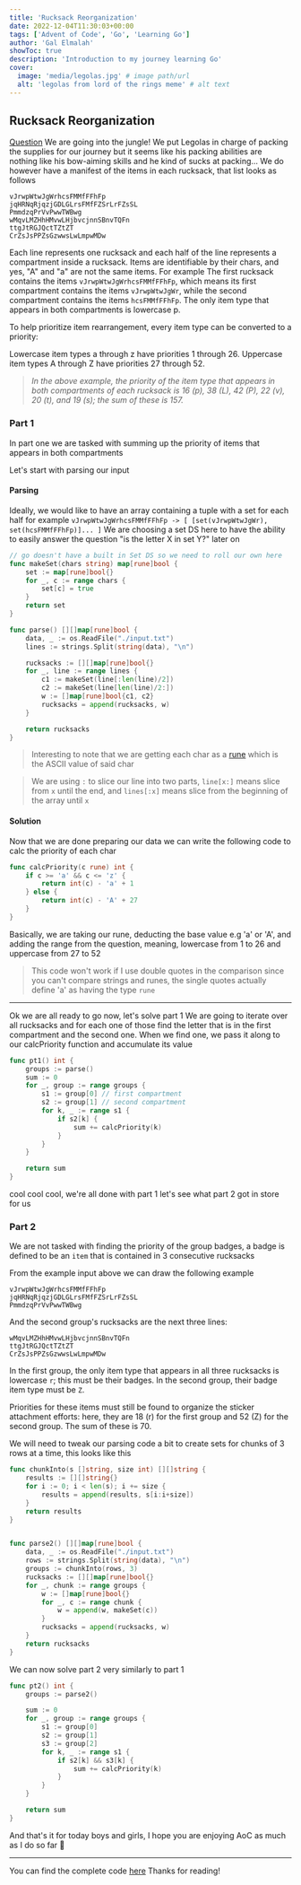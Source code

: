 ```yaml
---
title: 'Rucksack Reorganization'
date: 2022-12-04T11:30:03+00:00
tags: ['Advent of Code', 'Go', 'Learning Go']
author: 'Gal Elmalah'
showToc: true
description: 'Introduction to my journey learning Go'
cover:
  image: 'media/legolas.jpg' # image path/url
  alt: 'legolas from lord of the rings meme' # alt text
---
```


## Rucksack Reorganization

[Question](https://adventofcode.com/2022/day/3)
We are going into the jungle! We put Legolas in charge of packing the supplies for our journey but it seems like his packing abilities are nothing like his bow-aiming skills and he kind of sucks at packing...
We do however have a manifest of the items in each rucksack, that list looks as follows

```
vJrwpWtwJgWrhcsFMMfFFhFp
jqHRNqRjqzjGDLGLrsFMfFZSrLrFZsSL
PmmdzqPrVvPwwTWBwg
wMqvLMZHhHMvwLHjbvcjnnSBnvTQFn
ttgJtRGJQctTZtZT
CrZsJsPPZsGzwwsLwLmpwMDw
```

Each line represents one rucksack and each half of the line represents a compartment inside a rucksack.
Items are identifiable by their chars, and yes, "A" and "a" are not the same items.
For example
The first rucksack contains the items `vJrwpWtwJgWrhcsFMMfFFhFp`, which means its first compartment contains the items `vJrwpWtwJgWr`, while the second compartment contains the items `hcsFMMfFFhFp`. The only item type that appears in both compartments is lowercase p.

To help prioritize item rearrangement, every item type can be converted to a priority:

Lowercase item types a through z have priorities 1 through 26.
Uppercase item types A through Z have priorities 27 through 52.

> _In the above example, the priority of the item type that appears in both compartments of each rucksack is 16 (p), 38 (L), 42 (P), 22 (v), 20 (t), and 19 (s); the sum of these is 157._

### Part 1

In part one we are tasked with summing up the priority of items that appears in both compartments

Let's start with parsing our input

#### Parsing

Ideally, we would like to have an array containing a tuple with a set for each half
for example `vJrwpWtwJgWrhcsFMMfFFhFp -> [ [set(vJrwpWtwJgWr), set(hcsFMMfFFhFp)]... ]`
We are choosing a set DS here to have the ability to easily answer the question "is the letter X in set Y?" later on

```go
// go doesn't have a built in Set DS so we need to roll our own here
func makeSet(chars string) map[rune]bool {
	set := map[rune]bool{}
	for _, c := range chars {
		set[c] = true
	}
	return set
}

func parse() [][]map[rune]bool {
	data, _ := os.ReadFile("./input.txt")
	lines := strings.Split(string(data), "\n")

	rucksacks := [][]map[rune]bool{}
	for _, line := range lines {
		c1 := makeSet(line[:len(line)/2])
		c2 := makeSet(line[len(line)/2:])
		w := []map[rune]bool{c1, c2}
		rucksacks = append(rucksacks, w)
	}

	return rucksacks
}

```

> Interesting to note that we are getting each char as a [rune](https://www.geeksforgeeks.org/rune-in-golang/) which is the ASCII value of said char

> We are using `:` to slice our line into two parts, `line[x:]` means slice from `x` until the end, and `lines[:x]` means slice from the beginning of the array until `x`

#### Solution

Now that we are done preparing our data we can write the following code to calc the priority of each char

```go
func calcPriority(c rune) int {
	if c >= 'a' && c <= 'z' {
		return int(c) - 'a' + 1
	} else {
		return int(c) - 'A' + 27
	}
}
```

Basically, we are taking our rune, deducting the base value e.g 'a' or 'A', and adding the range from the question, meaning, lowercase from 1 to 26 and uppercase from 27 to 52

> This code won't work if I use double quotes in the comparison since you can't compare strings and runes, the single quotes actually define 'a' as having the type `rune`

---

Ok we are all ready to go now, let's solve part 1
We are going to iterate over all rucksacks and for each one of those find the letter that is in the first compartment and the second one.
When we find one, we pass it along to our calcPriority function and accumulate its value

```go
func pt1() int {
	groups := parse()
	sum := 0
	for _, group := range groups {
		s1 := group[0] // first compartment
		s2 := group[1] // second compartment
		for k, _ := range s1 {
			if s2[k] {
				sum += calcPriority(k)
			}
		}
	}

	return sum
}
```

cool cool cool, we're all done with part 1 let's see what part 2 got in store for us

### Part 2

We are not tasked with finding the priority of the group badges, a badge is defined to be an `item` that is contained in 3 consecutive rucksacks

From the example input above we can draw the following example

```
vJrwpWtwJgWrhcsFMMfFFhFp
jqHRNqRjqzjGDLGLrsFMfFZSrLrFZsSL
PmmdzqPrVvPwwTWBwg
```

And the second group's rucksacks are the next three lines:

```
wMqvLMZHhHMvwLHjbvcjnnSBnvTQFn
ttgJtRGJQctTZtZT
CrZsJsPPZsGzwwsLwLmpwMDw
```

In the first group, the only item type that appears in all three rucksacks is lowercase `r`; this must be their badges. In the second group, their badge item type must be `Z`.

Priorities for these items must still be found to organize the sticker attachment efforts: here, they are 18 (r) for the first group and 52 (Z) for the second group. The sum of these is 70.

We will need to tweak our parsing code a bit to create sets for chunks of 3 rows at a time, this looks like this

```go
func chunkInto(s []string, size int) [][]string {
	results := [][]string{}
	for i := 0; i < len(s); i += size {
		results = append(results, s[i:i+size])
	}
	return results
}


func parse2() [][]map[rune]bool {
	data, _ := os.ReadFile("./input.txt")
	rows := strings.Split(string(data), "\n")
	groups := chunkInto(rows, 3)
	rucksacks := [][]map[rune]bool{}
	for _, chunk := range groups {
		w := []map[rune]bool{}
		for _, c := range chunk {
			w = append(w, makeSet(c))
		}
		rucksacks = append(rucksacks, w)
	}
	return rucksacks
}
```

We can now solve part 2 very similarly to part 1

```go
func pt2() int {
	groups := parse2()

	sum := 0
	for _, group := range groups {
		s1 := group[0]
		s2 := group[1]
		s3 := group[2]
		for k, _ := range s1 {
			if s2[k] && s3[k] {
				sum += calcPriority(k)
			}
		}
	}

	return sum
}
```

And that's it for today boys and girls, I hope you are enjoying AoC as much as I do so far 🙂

---

You can find the complete code [here](https://gist.github.com/galElmalah/3830293074bad10cde7d7b949e87f0a5)
Thanks for reading!
